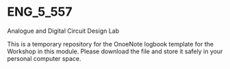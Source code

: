 # ENG_5_557
Analogue and Digital Circuit Design Lab

This is a temporary repository for the OnoeNote logbook template for the Workshop in this module.
Please download the file and store it safely in your personal computer space. 

